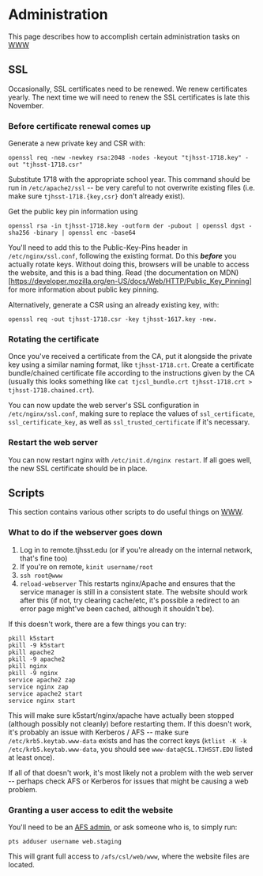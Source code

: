 # Administration

This page describes how to accomplish certain administration tasks on [WWW]

## SSL

Occasionally, SSL certificates need to be renewed. We renew certificates yearly. The next time we will need to renew the SSL certificates is late this November.

### Before certificate renewal comes up

Generate a new private key and CSR with:

```
openssl req -new -newkey rsa:2048 -nodes -keyout "tjhsst-1718.key" -out "tjhsst-1718.csr"
```

Substitute 1718 with the appropriate school year. This command should be run in `/etc/apache2/ssl` -- be very careful to not overwrite existing files (i.e. make sure `tjhsst-1718.{key,csr}` don't already exist).

Get the public key pin information using
```
openssl rsa -in tjhsst-1718.key -outform der -pubout | openssl dgst -sha256 -binary | openssl enc -base64
```

You'll need to add this to the Public-Key-Pins header in `/etc/nginx/ssl.conf`, following the existing format. Do this ***before*** you actually rotate keys. Without doing this, browsers will be unable to access the website, and this is a bad thing. Read (the documentation on MDN)[https://developer.mozilla.org/en-US/docs/Web/HTTP/Public_Key_Pinning] for more information about public key pinning.

Alternatively, generate a CSR using an already existing key, with:

```
openssl req -out tjhsst-1718.csr -key tjhsst-1617.key -new.
```

### Rotating the certificate

Once you've received a certificate from the CA, put it alongside the private key using a similar naming format, like `tjhsst-1718.crt`. Create a certificate bundle/chained certificate file according to the instructions given by the CA (usually this looks something like `cat tjcsl_bundle.crt tjhsst-1718.crt > tjhsst-1718.chained.crt`).

You can now update the web server's SSL configuration in `/etc/nginx/ssl.conf`, making sure to replace the values of `ssl_certificate`, `ssl_certificate_key`, as well as `ssl_trusted_certificate` if it's necessary.

### Restart the web server

You can now restart nginx with `/etc/init.d/nginx restart`. If all goes well, the new SSL certificate should be in place.

## Scripts

This section contains various other scripts to do useful things on [WWW].

### What to do if the webserver goes down

1. Log in to remote.tjhsst.edu (or if you're already on the internal network, that's fine too)
2. If you're on remote, `kinit username/root`
3. `ssh root@www`
4. `reload-webserver`
This restarts nginx/Apache and ensures that the service manager is still in a consistent state. The website should work after this (if not, try clearing cache/etc, it's possible a redirect to an error page might've been cached, although it shouldn't be).

If this doesn't work, there are a few things you can try:

```
pkill k5start
pkill -9 k5start
pkill apache2
pkill -9 apache2
pkill nginx
pkill -9 nginx
service apache2 zap
service nginx zap
service apache2 start
service nginx start
```

This will make sure k5start/nginx/apache have actually been stopped (although possibly not cleanly) before restarting them. If this doesn't work, it's probably an issue with Kerberos / AFS -- make sure `/etc/krb5.keytab.www-data` exists and has the correct keys (`ktlist -K -k /etc/krb5.keytab.www-data`, you should see `www-data@CSL.TJHSST.EDU` listed at least once).

If all of that doesn't work, it's most likely not a problem with the web server -- perhaps check AFS or Kerberos for issues that might be causing a web problem.

### Granting a user access to edit the website

You'll need to be an [AFS admin](../../technologies/storage/afs/administration.md), or ask someone who is, to simply run:

```
pts adduser username web.staging
```

This will grant full access to `/afs/csl/web/www`, where the website files are located.

[WWW]: README.md
